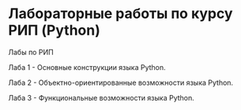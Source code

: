 # Лабораторные работы по курсу РИП (Python)

Лабы по РИП


Лаба 1 - Основные конструкции языка Python.


Лаба 2 - Объектно-ориентированные возможности языка Python.


Лаба 3 - Функциональные возможности языка Python.


